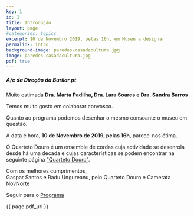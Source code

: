 ```yaml
---
key: 1
id: 1
title: Introdução
layout: page
#categories: topics
excerpt: 10 de Novembro 2019, pelas 16h, em Museu a designar
permalink: intro
background-image: paredes-casadacultura.jpg
image: paredes-casadacultura.jpg
pdf: true
---
```


##### A/c da Direção da Burilar.pt  
Muito estimada **Dra. Marta Padilha, Dra. Lara Soares e Dra. Sandra Barros**  

Temos muito gosto em colaborar convosco.

Quanto ao programa podemos desenhar o mesmo consoante o museu em questão.

A data e hora, **10 de Novembro de 2019, pelas 16h**, parece-nos ótima.

O Quarteto Douro é um ensemble de cordas cuja actividade se desenrola desde há uma década e cujas características se podem encontrar na seguinte página ["Quarteto Douro"](/quarteto-douro).  
  
Com os melhores cumprimentos,  
Gaspar Santos e Radu Ungureanu, pelo Quarteto Douro e Camerata NovNorte  
  
Seguir para o [Programa](/programa)

{{ page.pdf_url }}
